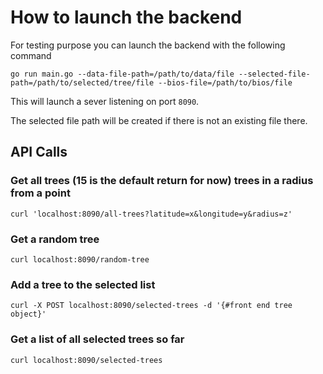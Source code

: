 # How to launch the backend

For testing purpose you can launch the backend with the following command

```
go run main.go --data-file-path=/path/to/data/file --selected-file-path=/path/to/selected/tree/file --bios-file=/path/to/bios/file
```

This will launch a sever listening on port `8090`.

The selected file path will be created if there is not an existing file there.

## API Calls

### Get all trees (15 is the default return for now) trees in a radius from a point
```
curl 'localhost:8090/all-trees?latitude=x&longitude=y&radius=z'
```

### Get a random tree
```
curl localhost:8090/random-tree
```

### Add a tree to the selected list
```
curl -X POST localhost:8090/selected-trees -d '{#front end tree object}'
```

### Get a list of all selected trees so far
```
curl localhost:8090/selected-trees
```
